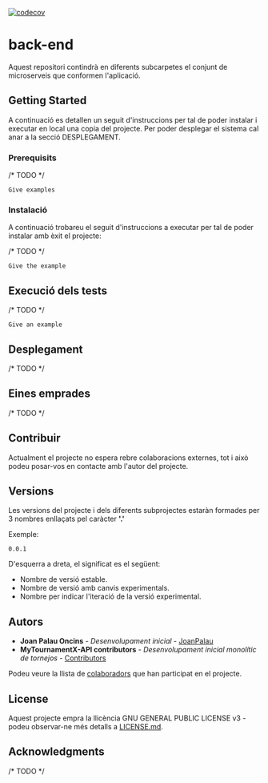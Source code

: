 [![codecov](https://codecov.io/gh/TFG-informatica19-20/back-end/branch/master/graph/badge.svg)](https://codecov.io/gh/TFG-informatica19-20/back-end)

# back-end

Aquest repositori contindrà en diferents subcarpetes el conjunt de microserveis que conformen l'aplicació.

## Getting Started

A continuació es detallen un seguit d'instruccions per tal de poder instalar i executar en local una copia del projecte. Per poder desplegar el sistema cal anar a la secció DESPLEGAMENT.

### Prerequisits

/* TODO */

```
Give examples
```

### Instalació

A continuació trobareu el seguit d'instruccions a executar per tal de poder instalar amb èxit el projecte:

/* TODO */
```
Give the example
```

## Execució dels tests

/* TODO */
```
Give an example
```

## Desplegament

/* TODO */

## Eines emprades

/* TODO */

## Contribuir

Actualment el projecte no espera rebre colaboracions externes, tot i això podeu posar-vos en contacte amb l'autor del projecte.

## Versions

Les versions del projecte i dels diferents subprojectes estaràn formades per 3 nombres enllaçats pel caràcter **'.'**

Exemple:
```
0.0.1
```

D'esquerra a dreta, el significat es el següent:

- Nombre de versió estable.
- Nombre de versió amb canvis experimentals.
- Nombre per indicar l'iteració de la versió experimental.

## Autors

* **Joan Palau Oncins** - *Desenvolupament inicial* - [JoanPalau](https://github.com/JoanPalau)
* **MyTournamentX-API contributors** - *Desenvolupament inicial monolític de tornejos* - [Contributors](https://github.com/UdL-EPS-SoftArch/MyTournamentX-API/graphs/contributors)

Podeu veure la llista de [colaboradors](https://github.com/TFG-informatica19-20/back-end-microservices/graphs/contributors) que han participat en el projecte.

## License

Aquest projecte empra la llicència GNU GENERAL PUBLIC LICENSE v3 - podeu observar-ne més detalls a [LICENSE.md](LICENSE.md).

## Acknowledgments

/* TODO */
